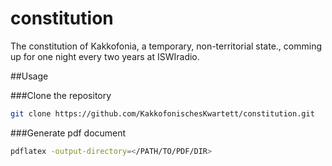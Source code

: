 # constitution
The constitution of Kakkofonia, a temporary, non-territorial state., comming up for one night every two years at ISWIradio.

##Usage

###Clone the repository

```bash
git clone https://github.com/KakkofonischesKwartett/constitution.git
```

###Generate pdf document
```bash
pdflatex -output-directory=</PATH/TO/PDF/DIR>
```
